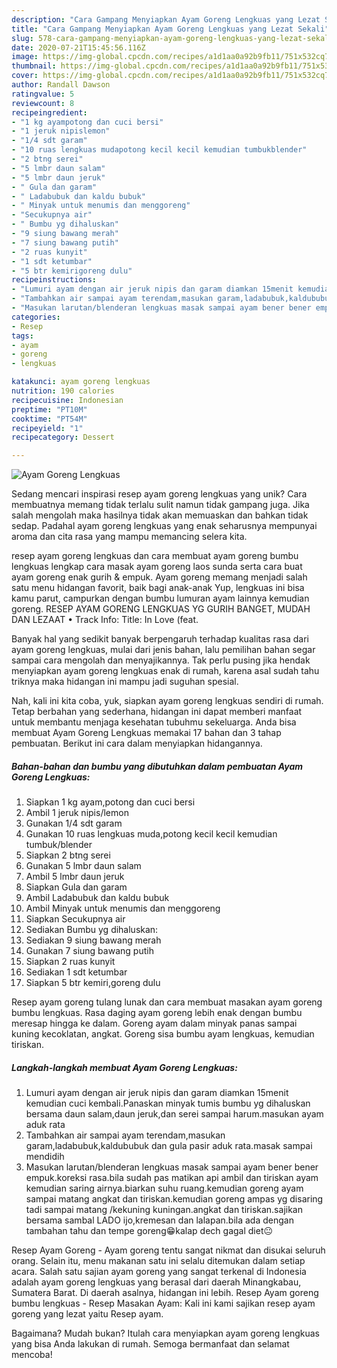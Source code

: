 ```yaml
---
description: "Cara Gampang Menyiapkan Ayam Goreng Lengkuas yang Lezat Sekali"
title: "Cara Gampang Menyiapkan Ayam Goreng Lengkuas yang Lezat Sekali"
slug: 578-cara-gampang-menyiapkan-ayam-goreng-lengkuas-yang-lezat-sekali
date: 2020-07-21T15:45:56.116Z
image: https://img-global.cpcdn.com/recipes/a1d1aa0a92b9fb11/751x532cq70/ayam-goreng-lengkuas-foto-resep-utama.jpg
thumbnail: https://img-global.cpcdn.com/recipes/a1d1aa0a92b9fb11/751x532cq70/ayam-goreng-lengkuas-foto-resep-utama.jpg
cover: https://img-global.cpcdn.com/recipes/a1d1aa0a92b9fb11/751x532cq70/ayam-goreng-lengkuas-foto-resep-utama.jpg
author: Randall Dawson
ratingvalue: 5
reviewcount: 8
recipeingredient:
- "1 kg ayampotong dan cuci bersi"
- "1 jeruk nipislemon"
- "1/4 sdt garam"
- "10 ruas lengkuas mudapotong kecil kecil kemudian tumbukblender"
- "2 btng serei"
- "5 lmbr daun salam"
- "5 lmbr daun jeruk"
- " Gula dan garam"
- " Ladabubuk dan kaldu bubuk"
- " Minyak untuk menumis dan menggoreng"
- "Secukupnya air"
- " Bumbu yg dihaluskan"
- "9 siung bawang merah"
- "7 siung bawang putih"
- "2 ruas kunyit"
- "1 sdt ketumbar"
- "5 btr kemirigoreng dulu"
recipeinstructions:
- "Lumuri ayam dengan air jeruk nipis dan garam diamkan 15menit kemudian cuci kembali.Panaskan minyak tumis bumbu yg dihaluskan bersama daun salam,daun jeruk,dan serei sampai harum.masukan ayam aduk rata"
- "Tambahkan air sampai ayam terendam,masukan garam,ladabubuk,kaldububuk dan gula pasir aduk rata.masak sampai mendidih"
- "Masukan larutan/blenderan lengkuas masak sampai ayam bener bener empuk.koreksi rasa.bila sudah pas matikan api ambil dan tiriskan ayam kemudian saring airnya.biarkan suhu ruang.kemudian goreng ayam sampai matang angkat dan tiriskan.kemudian goreng ampas yg disaring tadi sampai matang /kekuning kuningan.angkat dan tiriskan.sajikan bersama sambal LADO ijo,kremesan dan lalapan.bila ada dengan tambahan tahu dan tempe goreng😁kalap dech gagal diet😐"
categories:
- Resep
tags:
- ayam
- goreng
- lengkuas

katakunci: ayam goreng lengkuas 
nutrition: 190 calories
recipecuisine: Indonesian
preptime: "PT10M"
cooktime: "PT54M"
recipeyield: "1"
recipecategory: Dessert

---
```



![Ayam Goreng Lengkuas](https://img-global.cpcdn.com/recipes/a1d1aa0a92b9fb11/751x532cq70/ayam-goreng-lengkuas-foto-resep-utama.jpg)

Sedang mencari inspirasi resep ayam goreng lengkuas yang unik? Cara membuatnya memang tidak terlalu sulit namun tidak gampang juga. Jika salah mengolah maka hasilnya tidak akan memuaskan dan bahkan tidak sedap. Padahal ayam goreng lengkuas yang enak seharusnya mempunyai aroma dan cita rasa yang mampu memancing selera kita.

resep ayam goreng lengkuas dan cara membuat ayam goreng bumbu lengkuas lengkap cara masak ayam goreng laos sunda serta cara buat ayam goreng enak gurih &amp; empuk. Ayam goreng memang menjadi salah satu menu hidangan favorit, baik bagi anak-anak Yup, lengkuas ini bisa kamu parut, campurkan dengan bumbu lumuran ayam lainnya kemudian goreng. RESEP AYAM GORENG LENGKUAS YG GURIH BANGET, MUDAH DAN LEZAAT • Track Info: Title: In Love (feat.

Banyak hal yang sedikit banyak berpengaruh terhadap kualitas rasa dari ayam goreng lengkuas, mulai dari jenis bahan, lalu pemilihan bahan segar sampai cara mengolah dan menyajikannya. Tak perlu pusing jika hendak menyiapkan ayam goreng lengkuas enak di rumah, karena asal sudah tahu triknya maka hidangan ini mampu jadi suguhan spesial.


Nah, kali ini kita coba, yuk, siapkan ayam goreng lengkuas sendiri di rumah. Tetap berbahan yang sederhana, hidangan ini dapat memberi manfaat untuk membantu menjaga kesehatan tubuhmu sekeluarga. Anda bisa membuat Ayam Goreng Lengkuas memakai 17 bahan dan 3 tahap pembuatan. Berikut ini cara dalam menyiapkan hidangannya.

<!--inarticleads1-->

##### Bahan-bahan dan bumbu yang dibutuhkan dalam pembuatan Ayam Goreng Lengkuas:

1. Siapkan 1 kg ayam,potong dan cuci bersi
1. Ambil 1 jeruk nipis/lemon
1. Gunakan 1/4 sdt garam
1. Gunakan 10 ruas lengkuas muda,potong kecil kecil kemudian tumbuk/blender
1. Siapkan 2 btng serei
1. Gunakan 5 lmbr daun salam
1. Ambil 5 lmbr daun jeruk
1. Siapkan  Gula dan garam
1. Ambil  Ladabubuk dan kaldu bubuk
1. Ambil  Minyak untuk menumis dan menggoreng
1. Siapkan Secukupnya air
1. Sediakan  Bumbu yg dihaluskan:
1. Sediakan 9 siung bawang merah
1. Gunakan 7 siung bawang putih
1. Siapkan 2 ruas kunyit
1. Sediakan 1 sdt ketumbar
1. Siapkan 5 btr kemiri,goreng dulu


Resep ayam goreng tulang lunak dan cara membuat masakan ayam goreng bumbu lengkuas. Rasa daging ayam goreng lebih enak dengan bumbu meresap hingga ke dalam. Goreng ayam dalam minyak panas sampai kuning kecoklatan, angkat. Goreng sisa bumbu ayam lengkuas, kemudian tiriskan. 

<!--inarticleads2-->

##### Langkah-langkah membuat Ayam Goreng Lengkuas:

1. Lumuri ayam dengan air jeruk nipis dan garam diamkan 15menit kemudian cuci kembali.Panaskan minyak tumis bumbu yg dihaluskan bersama daun salam,daun jeruk,dan serei sampai harum.masukan ayam aduk rata
1. Tambahkan air sampai ayam terendam,masukan garam,ladabubuk,kaldububuk dan gula pasir aduk rata.masak sampai mendidih
1. Masukan larutan/blenderan lengkuas masak sampai ayam bener bener empuk.koreksi rasa.bila sudah pas matikan api ambil dan tiriskan ayam kemudian saring airnya.biarkan suhu ruang.kemudian goreng ayam sampai matang angkat dan tiriskan.kemudian goreng ampas yg disaring tadi sampai matang /kekuning kuningan.angkat dan tiriskan.sajikan bersama sambal LADO ijo,kremesan dan lalapan.bila ada dengan tambahan tahu dan tempe goreng😁kalap dech gagal diet😐


Resep Ayam Goreng - Ayam goreng tentu sangat nikmat dan disukai seluruh orang. Selain itu, menu makanan satu ini selalu ditemukan dalam setiap acara. Salah satu sajian ayam goreng yang sangat terkenal di Indonesia adalah ayam goreng lengkuas yang berasal dari daerah Minangkabau, Sumatera Barat. Di daerah asalnya, hidangan ini lebih. Resep Ayam goreng bumbu lengkuas - Resep Masakan Ayam: Kali ini kami sajikan resep ayam goreng yang lezat yaitu Resep ayam. 

Bagaimana? Mudah bukan? Itulah cara menyiapkan ayam goreng lengkuas yang bisa Anda lakukan di rumah. Semoga bermanfaat dan selamat mencoba!
